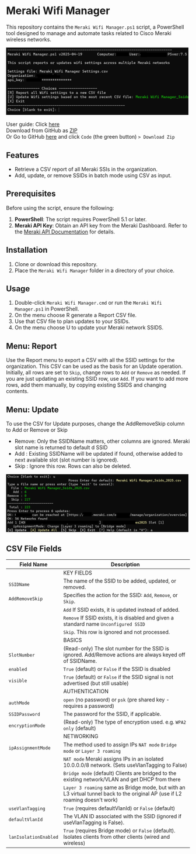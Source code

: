# Meraki Wifi Manager

This repository contains the `Meraki Wifi Manager.ps1` script, a PowerShell tool designed to manage and automate tasks related to Cisco Meraki wireless networks.

<img src=https://raw.githubusercontent.com/ITAutomator/Assets/main/Meraki/MerakiWifiMain.png alt="screenshot" width="500"/>

User guide: Click [here](https://github.com/ITAutomator/MerakiWifiManager)  
Download from GitHub as [ZIP](https://github.com/ITAutomator/MerakiWifiManager/archive/refs/heads/main.zip)  
Or Go to GitHub [here](https://github.com/ITAutomator/MerakiWifiManager) and click `Code` (the green button) `> Download Zip`  

## Features

- Retrieve a CSV report of all Meraki SSIs in the organization.
- Add, update, or remove SSIDs in batch mode using CSV as input.

## Prerequisites

Before using the script, ensure the following:

1. **PowerShell**: The script requires PowerShell 5.1 or later.
2. **Meraki API Key**: Obtain an API key from the Meraki Dashboard. Refer to the [Meraki API Documentation](https://developer.cisco.com/meraki/api/) for details.

## Installation

1. Clone or download this repository.
2. Place the `Meraki Wifi Manager` folder in a directory of your choice.

## Usage

1. Double-click `Meraki Wifi Manager.cmd` or run the `Meraki Wifi Manager.ps1` in PowerShell.
2. On the menu choose R generate a Report CSV file.
3. Use that CSV file to plan updates to your SSIDs.
4. On the menu choose U to update your Meraki network SSIDS.

## Menu: Report

Use the Report menu to export a CSV with all the SSID settings for the organization.
This CSV can be used as the basis for an Update operation.
Initially, all rows are set to `Skip`, change rows to `Add` or `Remove` as needed.
If you are just updating an existing SSID row, use `Add`.
If you want to add more rows, add them manually, by copying existing SSIDS and changing contents.

## Menu: Update

To use the CSV for Update purposes, change the AddRemoveSkip column to Add or Remove or Skip

- Remove: Only the SSIDName matters, other columns are ignored.  Meraki slot name is returned to default d SSID
- Add   : Existing SSIDName will be updated if found, otherwise added to next available slot (slot number is ignored).
- Skip  : Ignore this row. Rows can also be deleted.  

<img src=https://raw.githubusercontent.com/ITAutomator/Assets/main/Meraki/MerakiWifiUpdate.png alt="screenshot" width="500"/>

## CSV File Fields

| **Field Name**       | **Description**                                                                 |
|----------------------|---------------------------------------------------------------------------------|
|                      | KEY FIELDS                      |
| `SSIDName`           | The name of the SSID to be added, updated, or removed.                         |
| `AddRemoveSkip`      | Specifies the action for the SSID: `Add`, `Remove`, or `Skip`.   |
|                      | `Add` If SSID exists, it is updated instead of added.    |
|                      | `Remove` If SSID exists, it is disabled and given a standard name `Unconfigured SSID`  |
|                      | `Skip`.  This row is ignored and not processed.    |
|                      | BASICS                      |
| `SlotNumber`         | (Read-only) The slot number for the SSID is ignored. Add/Remove actions are always keyed off of SSIDName.|
| `enabled`            | `True` (default) or `False` if the SSID is disabled                   |
| `visible`            | `True` (default) or `False` if the SSID signal is not advertised (but still usable)                   |
|                      | AUTHENTICATION                    |
| `authMode`           | `open` (no password) or `psk` (pre shared key - requires a password)                           |
| `SSIDPassword`       | The password for the SSID, if applicable.                                      |
| `encryptionMode`     | (Read-only) The type of encryption used. e.g. `WPA2 only` (default)                     |
|                      |   NETWORKING                    |
| `ipAssignmentMode`   | The method used to assign IPs `NAT mode` `Bridge mode` or `Layer 3 roaming`        |
|                      | `NAT mode` Meraki assigns IPs in an isolated 10.0.0.0/8 network. (Sets useVlanTagging to False)     |
|                      | `Bridge mode` (default) Clients are bridged to the existing network/VLAN and get DHCP from there     |
|                      | `Layer 3 roaming` same as Bridge mode, but with an L3 virtual tunnel back to the original AP (use if L2 roaming doesn't work)   |
| `useVlanTagging`     | `True` (requires defaultVlanId) or `False` (default)                          |
| `defaultVlanId`      | The VLAN ID associated with the SSID (ignored if useVlanTagging is False).           |
| `lanIsolationEnabled`| `True` (requires Bridge mode) or `False` (default). Isolates clients from other clients (wired and wireless)                        |
